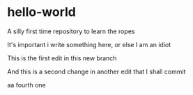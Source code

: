 # hello-world
A silly first time repository to learn the ropes

It's important i write something here, or else I am an idiot

This is the first edit in this new branch


And this is a second change in another edit that I shall commit


aa fourth one
